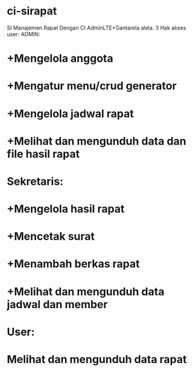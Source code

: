 # ci-sirapat
SI Manajemen Rapat Dengan CI AdminLTE+Gantarela alela.
3 Hak akses user:
ADMIN:
# +Mengelola anggota
# +Mengatur menu/crud generator
# +Mengelola jadwal rapat
# +Melihat dan mengunduh data dan file hasil rapat
#
# Sekretaris:
# +Mengelola hasil rapat
# +Mencetak surat
# +Menambah berkas rapat
# +Melihat dan mengunduh data jadwal dan member
#
# User:
# Melihat dan mengunduh data rapat
